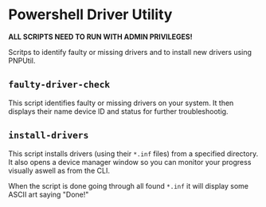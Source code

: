 # Powershell Driver Utility

**ALL SCRIPTS NEED TO RUN WITH ADMIN PRIVILEGES!**

Scritps to identify faulty or missing drivers and to install new drivers using PNPUtil.

## ``faulty-driver-check``
This script identifies faulty or missing drivers on your system.
It then displays their name device ID and status for further troubleshootig.

## ``install-drivers``
This script installs drivers (using their ``*.inf`` files) from a specified directory.
It also opens a device manager window so you can monitor your progress visually aswell as from the CLI.

When the script is done going through all found ``*.inf`` it will display some ASCII art saying "Done!"